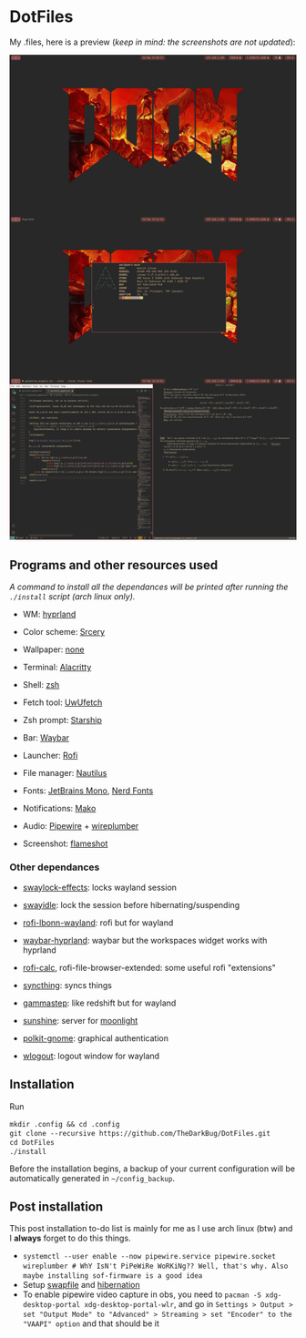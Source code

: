# DotFiles

My .files, here is a preview (*keep in mind: the screenshots are not updated*):

![](https://raw.githubusercontent.com/TheDarkBug/DotFiles/main/dotfiles.png)

## Programs and other resources used

_A command to install all the dependances will be printed after running the `./install` script (arch linux only)._

- WM: [hyprland](https://hyprland.org/)

- Color scheme: [Srcery](https://github.com/srcery-colors)

- Wallpaper: [none](#)

<!--- Gtk theme: [Gruvbox](https://github.com/TheGreatMcPain/gruvbox-material-gtk)-->

- Terminal: [Alacritty](https://alacritty.org/)

- Shell: [zsh](https://wiki.archlinux.org/index.php/zsh)

- Fetch tool: [UwUfetch](https://github.com/TheDarkBug/uwufetch)

- Zsh prompt: [Starship](https://starship.rs/)

- Bar: [Waybar](https://github.com/Alexays/Waybar)

- Launcher: [Rofi](https://github.com/davatorium/rofi)

- File manager: [Nautilus](https://gitlab.gnome.org/GNOME/nautilus)

- Fonts: [JetBrains Mono](https://www.jetbrains.com/lp/mono/), [Nerd Fonts](https://www.nerdfonts.com/)

- Notifications: [Mako](https://github.com/emersion/mako)

- Audio: [Pipewire](https://pipewire.org/) + [wireplumber](https://pipewire.pages.freedesktop.org/wireplumber/)

- Screenshot: [flameshot](https://flameshot.org/)

### Other dependances

- [swaylock-effects](https://github.com/jirutka/swaylock-effects): locks wayland session

- [swayidle](https://github.com/swaywm/swayidle): lock the session before hibernating/suspending

- [rofi-lbonn-wayland](https://github.com/lbonn/rofi): rofi but for wayland

- [waybar-hyprland](https://aur.archlinux.org/packages/waybar-hyprland): waybar but the workspaces widget works with hyprland

- [rofi-calc](https://github.com/svenstaro/rofi-calc), rofi-file-browser-extended: some useful rofi "extensions"

- [syncthing](https://syncthing.net/): syncs things

- [gammastep](https://gitlab.com/chinstrap/gammastep): like redshift but for wayland

- [sunshine](https://github.com/LizardByte/Sunshine): server for [moonlight](https://moonlight-stream.org/)

- [polkit-gnome](https://wiki.gnome.org/Projects/PolicyKit): graphical authentication

- [wlogout](https://github.com/ArtsyMacaw/wlogout): logout window for wayland

## Installation

Run

```shell
mkdir .config && cd .config
git clone --recursive https://github.com/TheDarkBug/DotFiles.git
cd DotFiles
./install
```

Before the installation begins, a backup of your current configuration will be automatically generated in `~/config_backup`.

## Post installation

This post installation to-do list is mainly for me as I use arch linux (btw) and I **always** forget to do this things.

- `systemctl --user enable --now pipewire.service pipewire.socket wireplumber # WhY IsN't PiPeWiRe WoRKiNg?? Well, that's why. Also maybe installing sof-firmware is a good idea`
- Setup [swapfile](https://wiki.archlinux.org/title/Swap#Swap_file) and [hibernation](https://wiki.archlinux.org/title/Power_management/Suspend_and_hibernate#Hibernation_into_swap_file)
- To enable pipewire video capture in obs, you need to `pacman -S xdg-desktop-portal xdg-desktop-portal-wlr`, and go in `Settings > Output > set "Output Mode" to "Advanced" > Streaming > set "Encoder" to the "VAAPI" option` and that should be it
